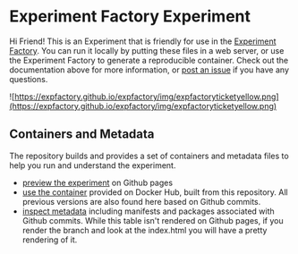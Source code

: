 # Experiment Factory Experiment

Hi Friend! This is an Experiment that is friendly for use in the [Experiment Factory](https://expfactory.github.io/expfactory). You can run it locally by putting these files in a web server, or use the Experiment Factory to generate a reproducible container. Check out the documentation above for more information, or [post an issue](https://www.github.com/expfactory/expfactory/issues) if you have any questions.

![https://expfactory.github.io/expfactory/img/expfactoryticketyellow.png](https://expfactory.github.io/expfactory/img/expfactoryticketyellow.png)

## Containers and Metadata
The repository builds and provides a set of containers and metadata files to help you run and understand the experiment.

 - [preview the experiment](https://expfactory-experiments.github.io/local-global-shape/) on Github pages
 - [use the container](https://hub.docker.com/r/expfactory/local-global-shape/) provided on Docker Hub, built from this repository. All previous versions are also found here based on Github commits.
 - [inspect metadata](https://github.com/expfactory-experiments/local-global-shape/tree/gh-pages) including manifests and packages associated with Github commits. While this table isn't rendered on Github pages, if you render the branch and look at the index.html you will have a pretty rendering of it. 


